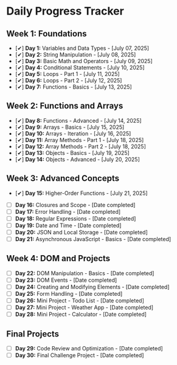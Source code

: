 # Daily Progress Tracker

## Week 1: Foundations

- [✔] **Day 1:** Variables and Data Types - [July 07, 2025]
- [✔] **Day 2:** String Manipulation - [July 08, 2025]
- [✔] **Day 3:** Basic Math and Operators - [July 09, 2025]
- [✔] **Day 4:** Conditional Statements - [July 10, 2025]
- [✔] **Day 5:** Loops - Part 1 - [July 11, 2025]
- [✔] **Day 6:** Loops - Part 2 - [July 12, 2025]
- [✔] **Day 7:** Functions - Basics - [July 13, 2025]

## Week 2: Functions and Arrays

- [✔] **Day 8:** Functions - Advanced - [July 14, 2025]
- [✔] **Day 9:** Arrays - Basics - [July 15, 2025]
- [✔] **Day 10:** Arrays - Iteration - [July 16, 2025]
- [✔] **Day 11:** Array Methods - Part 1 - [July 18, 2025]
- [✔] **Day 12:** Array Methods - Part 2 - [July 18, 2025]
- [✔] **Day 13:** Objects - Basics - [July 19, 2025]
- [✔] **Day 14:** Objects - Advanced - [July 20, 2025]

## Week 3: Advanced Concepts

- [✔] **Day 15:** Higher-Order Functions - [July 21, 2025]
- [ ] **Day 16:** Closures and Scope - [Date completed]
- [ ] **Day 17:** Error Handling - [Date completed]
- [ ] **Day 18:** Regular Expressions - [Date completed]
- [ ] **Day 19:** Date and Time - [Date completed]
- [ ] **Day 20:** JSON and Local Storage - [Date completed]
- [ ] **Day 21:** Asynchronous JavaScript - Basics - [Date completed]

## Week 4: DOM and Projects

- [ ] **Day 22:** DOM Manipulation - Basics - [Date completed]
- [ ] **Day 23:** DOM Events - [Date completed]
- [ ] **Day 24:** Creating and Modifying Elements - [Date completed]
- [ ] **Day 25:** Form Handling - [Date completed]
- [ ] **Day 26:** Mini Project - Todo List - [Date completed]
- [ ] **Day 27:** Mini Project - Weather App - [Date completed]
- [ ] **Day 28:** Mini Project - Calculator - [Date completed]

## Final Projects

- [ ] **Day 29:** Code Review and Optimization - [Date completed]
- [ ] **Day 30:** Final Challenge Project - [Date completed]
